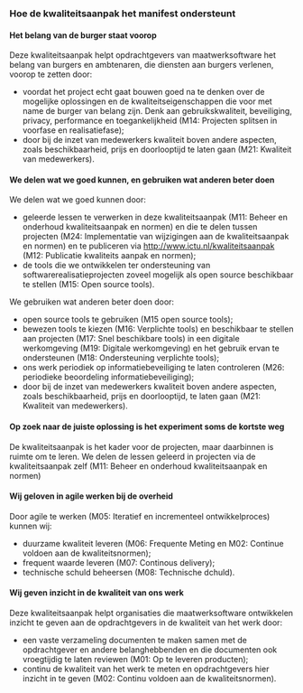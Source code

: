 ### Hoe de kwaliteitsaanpak het manifest ondersteunt

#### Het belang van de burger staat voorop

Deze kwaliteitsaanpak helpt opdrachtgevers van maatwerksoftware het belang van burgers en ambtenaren, die diensten aan burgers verlenen, voorop te zetten door:

- voordat het project echt gaat bouwen goed na te denken over de mogelijke oplossingen en de kwaliteitseigenschappen die voor met name de burger van belang zijn. Denk aan gebruikskwaliteit, beveiliging, privacy, performance en toegankelijkheid (M14: Projecten splitsen in voorfase en realisatiefase);
- door bij de inzet van medewerkers kwaliteit boven andere aspecten, zoals beschikbaarheid, prijs en doorlooptijd te laten gaan (M21: Kwaliteit van medewerkers).

#### We delen wat we goed kunnen, en gebruiken wat anderen beter doen

We delen wat we goed kunnen door:

- geleerde lessen te verwerken in deze kwaliteitsaanpak (M11: Beheer en onderhoud kwaliteitsaanpak en normen) en die te delen tussen projecten (M24: Implementatie van wijzigingen aan de kwaliteitsaanpak en normen) en te publiceren via http://www.ictu.nl/kwaliteitsaanpak (M12: Publicatie kwaliteits aanpak en normen);
- de tools die we ontwikkelen ter ondersteuning van softwarerealisatieprojecten zoveel mogelijk als open source beschikbaar te stellen (M15: Open source tools).

We gebruiken wat anderen beter doen door:

- open source tools te gebruiken (M15 open source tools);
- bewezen tools te kiezen (M16: Verplichte tools) en beschikbaar te stellen aan projecten (M17: Snel beschikbare tools) in een digitale werkomgeving (M19: Digitale werkomgeving) en het gebruik ervan te ondersteunen (M18: Ondersteuning verplichte tools);
- ons werk periodiek op informatiebeveiliging te laten controleren (M26: periodieke beoordeling informatiebeveiliging);
- door bij de inzet van medewerkers kwaliteit boven andere aspecten, zoals beschikbaarheid, prijs en doorlooptijd, te laten gaan (M21: Kwaliteit van medewerkers).

#### Op zoek naar de juiste oplossing is het experiment soms de kortste weg

De kwaliteitsaanpak is het kader voor de projecten, maar daarbinnen is ruimte om te leren. We delen de lessen geleerd in projecten via de kwaliteitsaanpak zelf (M11: Beheer en onderhoud kwaliteitsaanpak en normen)

#### Wij geloven in agile werken bij de overheid

Door agile te werken (M05: Iteratief en incrementeel ontwikkelproces) kunnen wij:

- duurzame kwaliteit leveren (M06: Frequente Meting en M02: Continue voldoen aan de kwaliteitsnormen);
- frequent waarde leveren (M07: Continous delivery);
- technische schuld beheersen (M08: Technische dchuld).

#### Wij geven inzicht in de kwaliteit van ons werk

Deze kwaliteitsaanpak helpt organisaties die maatwerksoftware ontwikkelen inzicht te geven aan de opdrachtgevers in de kwaliteit van het werk door:

- een vaste verzameling documenten te maken samen met de opdrachtgever en andere belanghebbenden en die documenten ook vroegtijdig te laten reviewen (M01: Op te leveren producten);
- continu de kwaliteit van het werk te meten en opdrachtgevers hier inzicht in te geven (M02: Continu voldoen aan de kwaliteitsnormen).

